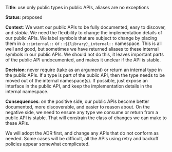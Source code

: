 **Title**: use only public types in public APIs, aliases are no exceptions

**Status**: proposed <!-- TODO(coryan) - change to accepted before merge -->

**Context**: We want our public APIs to be fully documented, easy to discover,
and *stable*.  We need the flexibility to change the implementation details of
our public APIs.  We label symbols that are subject to change by placing them
in a `::internal::` or `::${library}_internal::` namespace.  This is all well
and good, but sometimes we have returned aliases to these internal symbols in
our public APIs.  We should not do this, it leaves important parts of the public
API undocumented, and makes it unclear if the API is stable.

**Decision**: never require (take as an argument) or return an internal type in
the public APIs.  If a type is part of the public API, then the type needs to be
moved out of the internal namespace(s).  If possible, just expose an interface
in the public API, and keep the implementation details in the internal
namespace.

**Consequences**: on the positive side, our public APIs become better
documented, more discoverable, and easier to reason about.  On the negative
side, we need to ensure any type we consume or return from a public API is
stable.  That will constrain the class of changes we can make to these APIs.

We will adopt the ADR first, and change any APIs that do not conform as needed.
Some cases will be difficult, all the APIs using retry and backoff policies
appear somewhat complicated.
